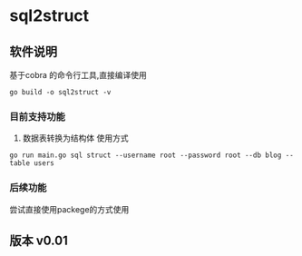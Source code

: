 # sql2struct

## 软件说明
基于cobra 的命令行工具,直接编译使用
```
go build -o sql2struct -v
```

### 目前支持功能
1. 数据表转换为结构体
使用方式
```
go run main.go sql struct --username root --password root --db blog --table users
```
### 后续功能
尝试直接使用packege的方式使用
## 版本 v0.01 